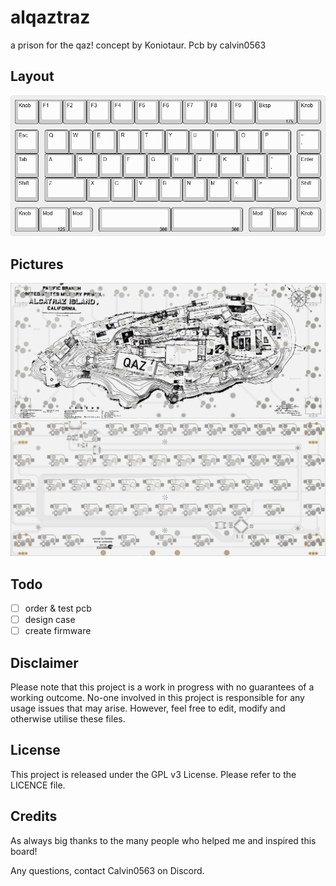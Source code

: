 # alqaztraz

a prison for the qaz! concept by Koniotaur. Pcb by calvin0563

## Layout

![](https://github.com/calvin-mcd/alqaztraz/blob/main/Images/KLE.png)

## Pictures

![](https://github.com/calvin-mcd/alqaztraz/blob/main/Images/top.png)
![](https://github.com/calvin-mcd/alqaztraz/blob/main/Images/bottom.png)

## Todo

- [ ] order & test pcb
- [ ] design case
- [ ] create firmware

## Disclaimer

Please note that this project is a work in progress with no guarantees of a working outcome. No-one involved in this project is responsible for any usage issues that may arise. However, feel free to edit, modify and otherwise utilise these files.

## License

This project is released under the GPL v3 License. Please refer to the LICENCE file.

## Credits

As always big thanks to the many people who helped me and inspired this board!

Any questions, contact Calvin0563 on Discord. 